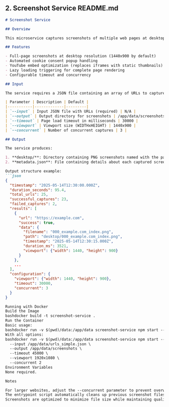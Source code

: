 ## 2. Screenshot Service README.md

```markdown
# Screenshot Service

## Overview

This microservice captures screenshots of multiple web pages at desktop resolution. It uses Playwright to render pages with proper JavaScript execution, handles cookie consent popups, and optimizes YouTube embeds for clean screenshots.

## Features

- Full-page screenshots at desktop resolution (1440x900 by default)
- Automated cookie consent popup handling
- YouTube embed optimization (replaces iframes with static thumbnails)
- Lazy loading triggering for complete page rendering
- Configurable timeout and concurrency

## Input

The service requires a JSON file containing an array of URLs to capture, typically the output from the URL Discovery Service:

| Parameter | Description | Default |
|-----------|-------------|---------|
| `--input` | Input JSON file with URLs (required) | N/A |
| `--output` | Output directory for screenshots | /app/data/screenshots |
| `--timeout` | Page load timeout in milliseconds | 30000 |
| `--viewport` | Viewport size (WIDTHxHEIGHT) | 1440x900 |
| `--concurrent` | Number of concurrent captures | 3 |

## Output

The service produces:

1. **desktop/**: Directory containing PNG screenshots named with the pattern: `000_domain_path.png`
2. **metadata.json**: File containing details about each captured screenshot

Output structure example:
```json
{
  "timestamp": "2025-05-14T12:30:00.000Z",
  "duration_seconds": 95.4,
  "total_urls": 25,
  "successful_captures": 23,
  "failed_captures": 2,
  "results": [
    {
      "url": "https://example.com",
      "success": true,
      "data": {
        "filename": "000_example.com_index.png",
        "path": "desktop/000_example.com_index.png",
        "timestamp": "2025-05-14T12:30:15.000Z",
        "duration_ms": 3521,
        "viewport": {"width": 1440, "height": 900}
      }
    },
    ...
  ],
  "configuration": {
    "viewport": {"width": 1440, "height": 900},
    "timeout": 30000,
    "concurrent": 3
  }
}

Running with Docker
Build the Image
bashdocker build -t screenshot-service .
Run the Container
Basic usage:
bashdocker run -v $(pwd)/data:/app/data screenshot-service npm start -- --input /app/data/urls_simple.json --output /app/data/screenshots
With all options:
bashdocker run -v $(pwd)/data:/app/data screenshot-service npm start -- \
  --input /app/data/urls_simple.json \
  --output /app/data/screenshots \
  --timeout 45000 \
  --viewport 1920x1080 \
  --concurrent 2
Environment Variables
None required.

Notes

For larger websites, adjust the --concurrent parameter to prevent overwhelming the server
The entrypoint script automatically cleans up previous screenshot files before starting
Screenshots are optimized to minimize file size while maintaining quality